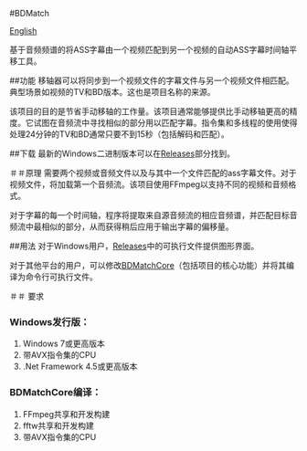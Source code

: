 #BDMatch

[English](https://github.com/Thomasyse/BDMatch/blob/master/README.md)

基于音频频谱的将ASS字幕由一个视频匹配到另一个视频的自动ASS字幕时间轴平移工具。

##功能
移轴器可以将同步到一个视频文件的字幕文件与另一个视频文件相匹配。典型场景如视频的TV和BD版本。这也是项目名称的来源。

该项目的目的是节省手动移轴的工作量。该项目通常能够提供比手动移轴更高的精度。它试图在音频流中寻找相似的部分用以匹配字幕。指令集和多线程的使用使得处理24分钟的TV和BD通常只要不到15秒（包括解码和匹配）。

##下载
最新的Windows二进制版本可以在[Releases](https://github.com/Thomasyse/BDMatch/releases)部分找到。

＃＃原理
需要两个视频或音频文件以及与其中一个文件匹配的ass字幕文件。对于视频文件，将加载第一个音频流。该项目使用FFmpeg以支持不同的视频和音频格式。

对于字幕的每一个时间轴，程序将提取来自源音频流的相应音频谱，并匹配目标音频流中最相似的部分，从而获得稍后应用于输出字幕的偏移量。

##用法
对于Windows用户，[Releases](https://github.com/Thomasyse/BDMatch/releases)中的可执行文件提供图形界面。

对于其他平台的用户，可以修改[BDMatchCore](https://github.com/Thomasyse/BDMatch/tree/master/BDMatchCore)（包括项目的核心功能）并将其编译为命令行可执行文件。

＃＃ 要求

### Windows发行版：
1. Windows 7或更高版本
2. 带AVX指令集的CPU
3. .Net Framework 4.5或更高版本

### BDMatchCore编译：
1. FFmpeg共享和开发构建
2. fftw共享和开发构建
3. 带AVX指令集的CPU
